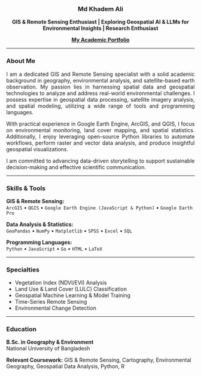 <h3 align="center">Md Khadem Ali</h3>

<p align="center">
  <strong>GIS & Remote Sensing Enthusiast | Exploring Geospatial AI & LLMs for Environmental Insights | Research Enthusiast</strong>
</p>

<p align="center">
  <a href="https://www.khademali.com" target="_blank" rel="noopener noreferrer">
    <strong>My Academic Portfolio</strong>
  </a>
</p>

---

### About Me

<div align="justify">

I am a dedicated GIS and Remote Sensing specialist with a solid academic background in geography, environmental analysis, and satellite-based earth observation. My passion lies in harnessing spatial data and geospatial technologies to analyze and address real-world environmental challenges. I possess expertise in geospatial data processing, satellite imagery analysis, and spatial modeling, utilizing a wide range of tools and programming languages.

With practical experience in Google Earth Engine, ArcGIS, and QGIS, I focus on environmental monitoring, land cover mapping, and spatial statistics. Additionally, I enjoy leveraging open-source Python libraries to automate workflows, perform raster and vector data analysis, and produce insightful geospatial visualizations.

I am committed to advancing data-driven storytelling to support sustainable decision-making and effective scientific communication.

</div>

---

### Skills & Tools

**GIS & Remote Sensing:**  
`ArcGIS` • `QGIS` • `Google Earth Engine (JavaScript & Python)` • `Google Earth Pro`

**Data Analysis & Statistics:**  
`GeoPandas` • `NumPy` • `Matplotlib` • `SPSS` • `Excel` • `SQL`

**Programming Languages:**  
`Python` • `JavaScript` • `Go` • `HTML` • `LaTeX`

---

### Specialties

- Vegetation Index (NDVI/EVI) Analysis  
- Land Use & Land Cover (LULC) Classification  
- Geospatial Machine Learning & Model Training  
- Time-Series Remote Sensing  
- Environmental Change Detection

---

### Education

**B.Sc. in Geography & Environment**  
National University of Bangladesh  

**Relevant Coursework:**  GIS & Remote Sensing, Cartography, Environmental Geography, Geospatial Data Analysis, Python, R
